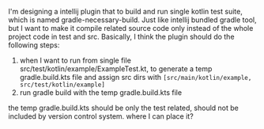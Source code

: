 I'm designing a intellij plugin that to build and run single kotlin test suite, which is named gradle-necessary-build.
Just like intellij bundled gradle tool, but I want to make it compile related source code only instead of the whole project code in test and src.
Basically, I think the plugin should do the following steps:
1. when I want to run from single file src/test/kotlin/example/ExampleTest.kt, to generate a temp gradle.build.kts file and assign src dirs with `[src/main/kotlin/example, src/test/kotlin/example]`
2. run gradle build with the temp gradle.build.kts file

the temp gradle.build.kts should be only the test related, should not be included by version control system. where I can place it?
